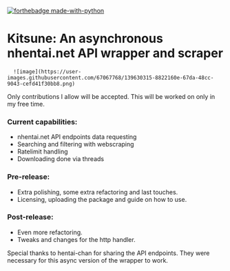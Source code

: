 [![forthebadge made-with-python](http://ForTheBadge.com/images/badges/made-with-python.svg)](https://www.python.org/)
# Kitsune: An asynchronous nhentai.net API wrapper and scraper
      ![image](https://user-images.githubusercontent.com/67067768/139630315-8822160e-67da-48cc-9043-cefd41f30bb8.png)

Only contributions I allow will be accepted. This will be worked on only in my free time. 

### Current capabilities: 

- nhentai.net API endpoints data requesting 
- Searching and filtering with webscraping
- Ratelimit handling
- Downloading done via threads

### Pre-release: 

- Extra polishing, some extra refactoring and last touches.
- Licensing, uploading the package and guide on how to use.

### Post-release: 
- Even more refactoring. 
- Tweaks and changes for the http handler.

Special thanks to hentai-chan for sharing the API endpoints. They were necessary for this async version of the wrapper to work.
